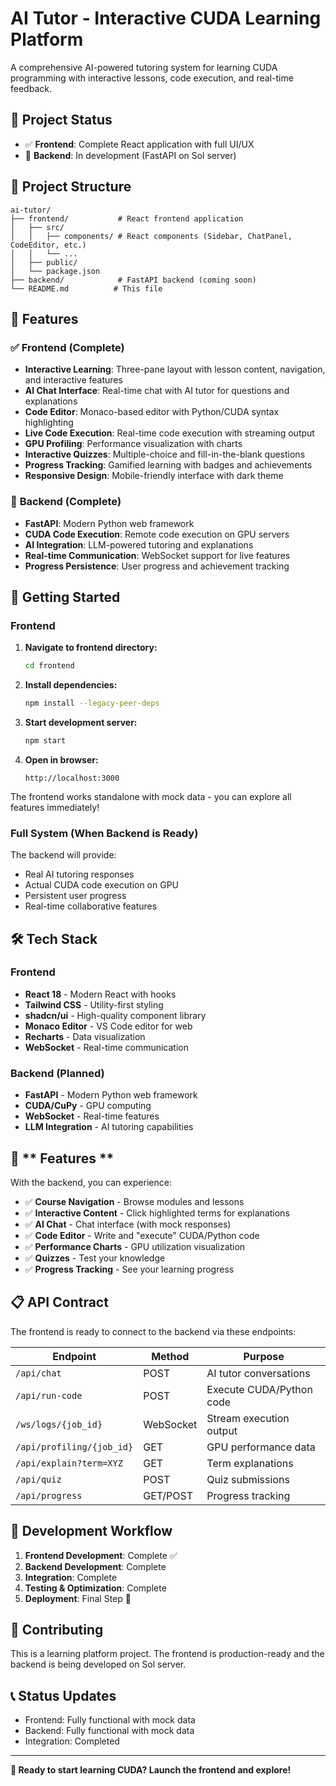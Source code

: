 # AI Tutor - Interactive CUDA Learning Platform

A comprehensive AI-powered tutoring system for learning CUDA programming with interactive lessons, code execution, and real-time feedback.

## 🚀 **Project Status**

- ✅ **Frontend**: Complete React application with full UI/UX
- 🚧 **Backend**: In development (FastAPI on Sol server)

## 📁 **Project Structure**

```
ai-tutor/
├── frontend/           # React frontend application
│   ├── src/
│   │   ├── components/ # React components (Sidebar, ChatPanel, CodeEditor, etc.)
│   │   └── ...
│   ├── public/
│   └── package.json
├── backend/            # FastAPI backend (coming soon)
└── README.md          # This file
```

## 🎯 **Features**

### ✅ **Frontend (Complete)**
- **Interactive Learning**: Three-pane layout with lesson content, navigation, and interactive features
- **AI Chat Interface**: Real-time chat with AI tutor for questions and explanations
- **Code Editor**: Monaco-based editor with Python/CUDA syntax highlighting
- **Live Code Execution**: Real-time code execution with streaming output
- **GPU Profiling**: Performance visualization with charts
- **Interactive Quizzes**: Multiple-choice and fill-in-the-blank questions
- **Progress Tracking**: Gamified learning with badges and achievements
- **Responsive Design**: Mobile-friendly interface with dark theme

### 🚧 **Backend (Complete)**
- **FastAPI**: Modern Python web framework
- **CUDA Code Execution**: Remote code execution on GPU servers
- **AI Integration**: LLM-powered tutoring and explanations
- **Real-time Communication**: WebSocket support for live features
- **Progress Persistence**: User progress and achievement tracking

## 🚀 **Getting Started**

### **Frontend**

1. **Navigate to frontend directory:**
   ```bash
   cd frontend
   ```

2. **Install dependencies:**
   ```bash
   npm install --legacy-peer-deps
   ```

3. **Start development server:**
   ```bash
   npm start
   ```

4. **Open in browser:**
   ```
   http://localhost:3000
   ```

The frontend works standalone with mock data - you can explore all features immediately!

### **Full System (When Backend is Ready)**

The backend will provide:
- Real AI tutoring responses
- Actual CUDA code execution on GPU
- Persistent user progress
- Real-time collaborative features

## 🛠 **Tech Stack**

### **Frontend**
- **React 18** - Modern React with hooks
- **Tailwind CSS** - Utility-first styling
- **shadcn/ui** - High-quality component library
- **Monaco Editor** - VS Code editor for web
- **Recharts** - Data visualization
- **WebSocket** - Real-time communication

### **Backend** (Planned)
- **FastAPI** - Modern Python web framework
- **CUDA/CuPy** - GPU computing
- **WebSocket** - Real-time features
- **LLM Integration** - AI tutoring capabilities

## 🌟 ** Features **

With the backend, you can experience:
- ✅ **Course Navigation** - Browse modules and lessons
- ✅ **Interactive Content** - Click highlighted terms for explanations
- ✅ **AI Chat** - Chat interface (with mock responses)
- ✅ **Code Editor** - Write and "execute" CUDA/Python code
- ✅ **Performance Charts** - GPU utilization visualization
- ✅ **Quizzes** - Test your knowledge
- ✅ **Progress Tracking** - See your learning progress

## 📋 **API Contract**

The frontend is ready to connect to the backend via these endpoints:

| Endpoint | Method | Purpose |
|----------|---------|---------|
| `/api/chat` | POST | AI tutor conversations |
| `/api/run-code` | POST | Execute CUDA/Python code |
| `/ws/logs/{job_id}` | WebSocket | Stream execution output |
| `/api/profiling/{job_id}` | GET | GPU performance data |
| `/api/explain?term=XYZ` | GET | Term explanations |
| `/api/quiz` | POST | Quiz submissions |
| `/api/progress` | GET/POST | Progress tracking |

## 🔄 **Development Workflow**

1. **Frontend Development**: Complete ✅
2. **Backend Development**: Complete 
3. **Integration**: Complete
4. **Testing & Optimization**: Complete
5. **Deployment**: Final Step 🚀

## 🤝 **Contributing**

This is a learning platform project. The frontend is production-ready and the backend is being developed on Sol server.

## 📞 **Status Updates**

- Frontend: Fully functional with mock data
- Backend: Fully functional with mock data
- Integration: Completed 

---

**🎯 Ready to start learning CUDA? Launch the frontend and explore!** 
